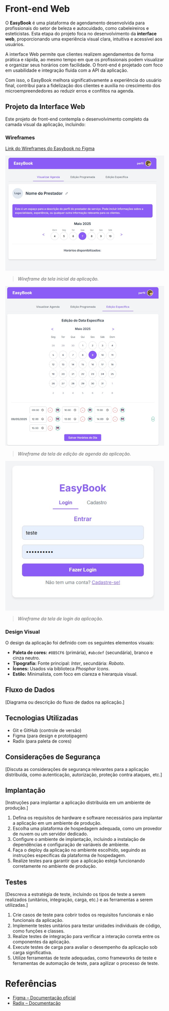 # Front-end Web

O **EasyBook** é uma plataforma de agendamento desenvolvida para profissionais do setor de beleza e autocuidado, como cabeleireiros e esteticistas. Esta etapa do projeto foca no desenvolvimento da **interface web**, proporcionando uma experiência visual clara, intuitiva e acessível aos usuários.

A interface Web permite que clientes realizem agendamentos de forma prática e rápida, ao mesmo tempo em que os profissionais podem visualizar e organizar seus horários com facilidade. O front-end é projetado com foco em usabilidade e integração fluida com a API da aplicação.

Com isso, o EasyBook melhora significativamente a experiência do usuário final, contribui para a fidelização dos clientes e auxilia no crescimento dos microempreendedores ao reduzir erros e conflitos na agenda.

## Projeto da Interface Web

Este projeto de front-end contempla o desenvolvimento completo da camada visual da aplicação, incluindo:

### Wireframes
[Link do Wireframes do Easybook no Figma](https://www.figma.com/design/juU3fxkgVJXXccndVplkDl/EasyBook--Copy-?node-id=2001-3&m=draw)

![Tela home](./img/wireframe-home.jpeg)  
> *Wireframe da tela inicial da aplicação.*

![Tela agenda](./img/wireframe-agenda.jpeg)  
> *Wireframe da tela de edição de agenda da aplicação.*

![Tela login](./img/wireframe-login.jpeg)  
> *Wireframe da tela de login da aplicação.*


### Design Visual
O design da aplicação foi definido com os seguintes elementos visuais:

- **Paleta de cores:** `#8B5CF6` (primária), `#abcdef` (secundária), branco e cinza neutro.
- **Tipografia:** Fonte principal: *Inter*, secundária: *Roboto*.
- **Ícones:** Usados via biblioteca *Phosphor Icons*.
- **Estilo:** Minimalista, com foco em clareza e hierarquia visual.

## Fluxo de Dados

[Diagrama ou descrição do fluxo de dados na aplicação.]

## Tecnologias Utilizadas
- Git e GitHub (controle de versão)
- Figma (para design e prototipagem)
- Radix (para paleta de cores)

## Considerações de Segurança

[Discuta as considerações de segurança relevantes para a aplicação distribuída, como autenticação, autorização, proteção contra ataques, etc.]

## Implantação

[Instruções para implantar a aplicação distribuída em um ambiente de produção.]

1. Defina os requisitos de hardware e software necessários para implantar a aplicação em um ambiente de produção.
2. Escolha uma plataforma de hospedagem adequada, como um provedor de nuvem ou um servidor dedicado.
3. Configure o ambiente de implantação, incluindo a instalação de dependências e configuração de variáveis de ambiente.
4. Faça o deploy da aplicação no ambiente escolhido, seguindo as instruções específicas da plataforma de hospedagem.
5. Realize testes para garantir que a aplicação esteja funcionando corretamente no ambiente de produção.

## Testes

[Descreva a estratégia de teste, incluindo os tipos de teste a serem realizados (unitários, integração, carga, etc.) e as ferramentas a serem utilizadas.]

1. Crie casos de teste para cobrir todos os requisitos funcionais e não funcionais da aplicação.
2. Implemente testes unitários para testar unidades individuais de código, como funções e classes.
3. Realize testes de integração para verificar a interação correta entre os componentes da aplicação.
4. Execute testes de carga para avaliar o desempenho da aplicação sob carga significativa.
5. Utilize ferramentas de teste adequadas, como frameworks de teste e ferramentas de automação de teste, para agilizar o processo de teste.

# Referências

- [Figma – Documentação oficial](https://help.figma.com/)
- [Radix – Documentação](https://www.radix-ui.com/blog/themes-3)

